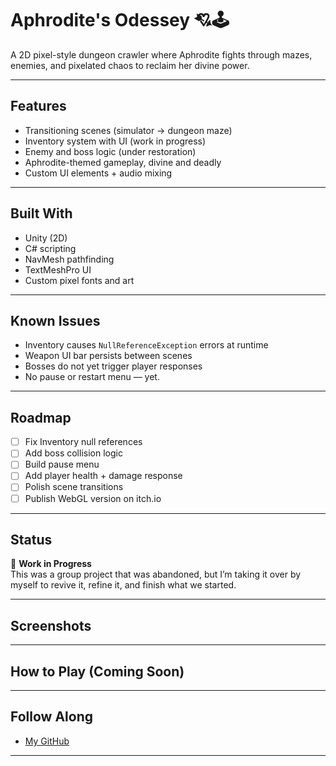 # Aphrodite's Odessey 💘🕹️

A 2D pixel-style dungeon crawler where Aphrodite fights through mazes, enemies, and pixelated chaos to reclaim her divine power.

---

## Features

- Transitioning scenes (simulator → dungeon maze)
- Inventory system with UI (work in progress)
- Enemy and boss logic (under restoration)
- Aphrodite-themed gameplay, divine and deadly
- Custom UI elements + audio mixing

---

## Built With

- Unity (2D)
- C# scripting
- NavMesh pathfinding
- TextMeshPro UI
- Custom pixel fonts and art

---

## Known Issues

- Inventory causes `NullReferenceException` errors at runtime
- Weapon UI bar persists between scenes
- Bosses do not yet trigger player responses
- No pause or restart menu — yet.

---

## Roadmap

- [ ] Fix Inventory null references
- [ ] Add boss collision logic
- [ ] Build pause menu
- [ ] Add player health + damage response
- [ ] Polish scene transitions
- [ ] Publish WebGL version on itch.io

---

## Status

🧪 **Work in Progress**  
This was a group project that was abandoned, but I’m taking it over by myself to revive it, refine it, and finish what we started.

---

## Screenshots



---

## How to Play (Coming Soon)

---

## Follow Along

- [My GitHub](https://github.com/sateefa2904)

---
